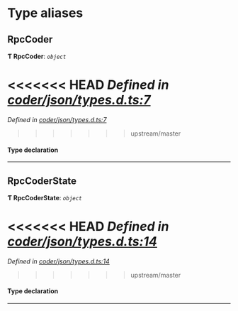 

# Type aliases

<a id="rpccoder"></a>

##  RpcCoder

**Ƭ RpcCoder**: *`object`*

<<<<<<< HEAD
*Defined in [coder/json/types.d.ts:7](https://github.com/chainx-org/chainx-api/blob/30f27c6/packages/api-provider/src/coder/json/types.d.ts#L7)*
=======
*Defined in [coder/json/types.d.ts:7](https://github.com/polkadot-js/api/blob/dfd2e70/packages/api-provider/src/coder/json/types.d.ts#L7)*
>>>>>>> upstream/master

#### Type declaration

___
<a id="rpccoderstate"></a>

##  RpcCoderState

**Ƭ RpcCoderState**: *`object`*

<<<<<<< HEAD
*Defined in [coder/json/types.d.ts:14](https://github.com/chainx-org/chainx-api/blob/30f27c6/packages/api-provider/src/coder/json/types.d.ts#L14)*
=======
*Defined in [coder/json/types.d.ts:14](https://github.com/polkadot-js/api/blob/dfd2e70/packages/api-provider/src/coder/json/types.d.ts#L14)*
>>>>>>> upstream/master

#### Type declaration

___

